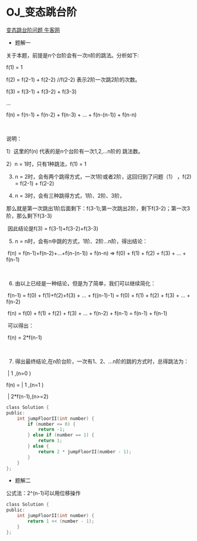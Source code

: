 # OJ_变态跳台阶

[变态跳台阶问题 牛客网](https://www.nowcoder.com/questionTerminal/22243d016f6b47f2a6928b4313c85387)

- 题解一

关于本题，前提是n个台阶会有一次n阶的跳法。分析如下: 

  f(1) = 1 

  f(2) = f(2-1) + f(2-2)         //f(2-2) 表示2阶一次跳2阶的次数。 

  f(3) = f(3-1) + f(3-2) + f(3-3)  

  ... 

  f(n) = f(n-1) + f(n-2) + f(n-3) + ... + f(n-(n-1)) + f(n-n)  

​    

  说明：  

  1）这里的f(n) 代表的是n个台阶有一次1,2,...n阶的 跳法数。 

  2）n = 1时，只有1种跳法，f(1) = 1 

  3) n = 2时，会有两个跳得方式，一次1阶或者2阶，这回归到了问题（1） ，f(2) = f(2-1) + f(2-2)  

  4) n = 3时，会有三种跳得方式，1阶、2阶、3阶， 

​        那么就是第一次跳出1阶后面剩下：f(3-1);第一次跳出2阶，剩下f(3-2)；第一次3阶，那么剩下f(3-3) 

​       因此结论是f(3) = f(3-1)+f(3-2)+f(3-3) 

  5) n = n时，会有n中跳的方式，1阶、2阶...n阶，得出结论： 

​       f(n) = f(n-1)+f(n-2)+...+f(n-(n-1)) + f(n-n) =>   f(0) + f(1) + f(2) + f(3) + ... + f(n-1) 

​        

  6) 由以上已经是一种结论，但是为了简单，我们可以继续简化： 

​       f(n-1) = f(0) + f(1)+f(2)+f(3) + ... + f((n-1)-1) =   f(0) + f(1) + f(2) + f(3) + ... + f(n-2) 

​       f(n) = f(0) + f(1) + f(2) + f(3) + ... + f(n-2) +   f(n-1) = f(n-1) + f(n-1) 

​       可以得出： 

​       f(n) = 2*f(n-1) 

​        

  7) 得出最终结论,在n阶台阶，一次有1、2、...n阶的跳的方式时，总得跳法为： 

​                 | 1       ,(n=0 )  

  f(n) =     | 1       ,(n=1 ) 

​                 | 2*f(n-1),(n>=2)

~~~C
class Solution {
public:
    int jumpFloorII(int number) {
        if (number <= 0) {
            return -1;
        } else if (number == 1) {
            return 1;
        } else {
            return 2 * jumpFloorII(number - 1);
        }
    }
};
~~~

- 题解二

公式法：2^(n-1)可以用位移操作

~~~C
class Solution {
public:
    int jumpFloorII(int number) {
        return 1 << (number - 1);
    }
};
~~~

